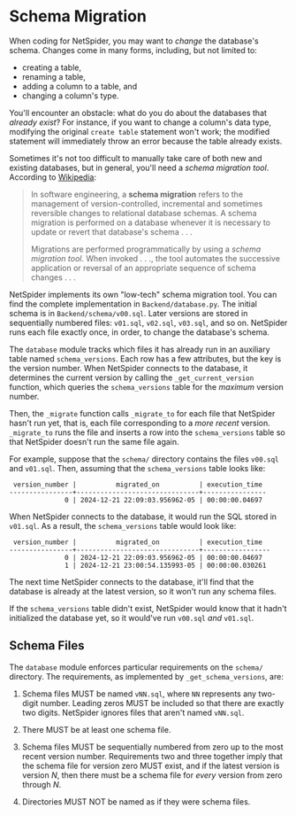 # Schema Migration

When coding for NetSpider, you may want to *change* the database's schema.
Changes come in many forms, including, but not limited to:

- creating a table,
- renaming a table,
- adding a column to a table, and
- changing a column's type.

You'll encounter an obstacle: what do you do about the databases that *already
exist*? For instance, if you want to change a column's data type, modifying
the original `create table` statement won't work; the modified statement will
immediately throw an error because the table already exists.

Sometimes it's not too difficult to manually take care of both new and existing
databases, but in general, you'll need a *schema migration tool*. According to
[Wikipedia](https://en.wikipedia.org/wiki/Schema_migration):

> In software engineering, a **schema migration** refers to the management of
> version-controlled, incremental and sometimes reversible changes to relational
> database schemas. A schema migration is performed on a database whenever it is
> necessary to update or revert that database's schema . . .
>
> Migrations are performed programmatically by using a *schema migration tool*.
> When invoked . . ., the tool automates the successive application or reversal
> of an appropriate sequence of schema changes . . .

NetSpider implements its own "low-tech" schema migration tool. You can find
the complete implementation in `Backend/database.py`. The initial schema is in
`Backend/schema/v00.sql`. Later versions are stored in sequentially numbered
files: `v01.sql`, `v02.sql`, `v03.sql`, and so on. NetSpider runs each file
exactly once, in order, to change the database's schema.

The `database` module tracks which files it has already run in an auxiliary
table named `schema_versions`. Each row has a few attributes, but the key is
the version number. When NetSpider connects to the database, it determines the
current version by calling the `_get_current_version` function, which queries
the `schema_versions` table for the *maximum* version number.

Then, the `_migrate` function calls `_migrate_to` for each file that NetSpider
hasn't run yet, that is, each file corresponding to a *more recent* version.
`_migrate_to` runs the file and inserts a row into the `schema_versions` table
so that NetSpider doesn't run the same file again.

For example, suppose that the `schema/` directory contains the files `v00.sql`
and `v01.sql`. Then, assuming that the `schema_versions` table looks like:

```
 version_number |          migrated_on          | execution_time
----------------+-------------------------------+----------------
              0 | 2024-12-21 22:09:03.956962-05 | 00:00:00.04697
```

When NetSpider connects to the database, it would run the SQL stored in
`v01.sql`. As a result, the `schema_versions` table would look like:

```
 version_number |          migrated_on          | execution_time
----------------+-------------------------------+-----------------
              0 | 2024-12-21 22:09:03.956962-05 | 00:00:00.04697
              1 | 2024-12-21 23:00:54.135993-05 | 00:00:00.030261
```

The next time NetSpider connects to the database, it'll find that the database
is already at the latest version, so it won't run any schema files.

If the `schema_versions` table didn't exist, NetSpider would know that it hadn't
initialized the database yet, so it would've run `v00.sql` *and* `v01.sql`.

## Schema Files

The `database` module enforces particular requirements on the `schema/`
directory. The requirements, as implemented by `_get_schema_versions`, are:

1. Schema files MUST be named `vNN.sql`, where `NN` represents any two-digit
   number. Leading zeros MUST be included so that there are exactly two digits.
   NetSpider ignores files that aren't named `vNN.sql`.

2. There MUST be at least one schema file.

3. Schema files MUST be sequentially numbered from zero up to the most recent
   version number. Requirements two and three together imply that the schema
   file for version zero MUST exist, and if the latest version is version *N*,
   then there must be a schema file for *every* version from zero through *N*.

4. Directories MUST NOT be named as if they were schema files.
